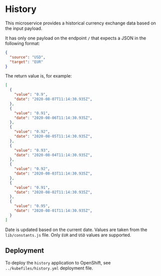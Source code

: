 # History

This microservice provides a historical currency exchange data based on the
input payload.

It has only one payload on the endpoint `/` that expects a JSON in the following
format:

```JSON
{
  "source": "USD",
  "target": "EUR"
}
```

The return value is, for example:

```JSON
[
  {
    "value": "0.9",
    "date": "2020-08-07T11:14:30.935Z",
  },
  {
    "value": "0.91",
    "date": "2020-08-06T11:14:30.935Z",
  },
  {
    "value": "0.92",
    "date": "2020-08-05T11:14:30.935Z",
  },
  {
    "value": "0.93",
    "date": "2020-08-04T11:14:30.935Z",
  },
  {
    "value": "0.92",
    "date": "2020-08-03T11:14:30.935Z",
  },
  {
    "value": "0.91",
    "date": "2020-08-02T11:14:30.935Z",
  },
  {
    "value": "0.95",
    "date": "2020-08-01T11:14:30.935Z",
  }
]
```

Date is updated based on the current date. Values are taken from the
`lib/constants.js` file. Only `EUR` and `USD` values are supported.

## Deployment

To deploy the `history` application to OpenShift, see `../kubefiles/history.yml`
deployment file.
